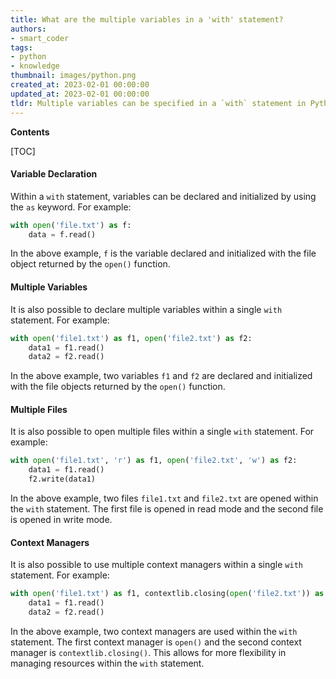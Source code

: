 ```yaml
---
title: What are the multiple variables in a 'with' statement?
authors:
- smart_coder
tags:
- python
- knowledge
thumbnail: images/python.png
created_at: 2023-02-01 00:00:00
updated_at: 2023-02-01 00:00:00
tldr: Multiple variables can be specified in a `with` statement in Python by separating them with commas.
---
```


**Contents**

[TOC]

#### Variable Declaration
Within a `with` statement, variables can be declared and initialized by using the `as` keyword. For example:

```python
with open('file.txt') as f:
    data = f.read()
```

In the above example, `f` is the variable declared and initialized with the file object returned by the `open()` function. 

#### Multiple Variables
It is also possible to declare multiple variables within a single `with` statement. For example:

```python
with open('file1.txt') as f1, open('file2.txt') as f2:
    data1 = f1.read()
    data2 = f2.read()
```

In the above example, two variables `f1` and `f2` are declared and initialized with the file objects returned by the `open()` function. 

#### Multiple Files
It is also possible to open multiple files within a single `with` statement. For example:

```python
with open('file1.txt', 'r') as f1, open('file2.txt', 'w') as f2:
    data1 = f1.read()
    f2.write(data1)
```

In the above example, two files `file1.txt` and `file2.txt` are opened within the `with` statement. The first file is opened in read mode and the second file is opened in write mode.

#### Context Managers
It is also possible to use multiple context managers within a single `with` statement. For example:

```python
with open('file1.txt') as f1, contextlib.closing(open('file2.txt')) as f2:
    data1 = f1.read()
    data2 = f2.read()
```

In the above example, two context managers are used within the `with` statement. The first context manager is `open()` and the second context manager is `contextlib.closing()`. This allows for more flexibility in managing resources within the `with` statement.
